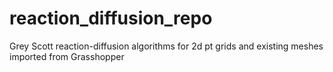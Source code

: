 # reaction_diffusion_repo
Grey Scott reaction-diffusion algorithms for 2d pt grids and existing meshes imported from Grasshopper 
